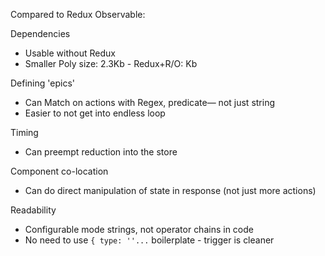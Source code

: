 Compared to Redux Observable:

Dependencies

- Usable without Redux
- Smaller Poly size: 2.3Kb - Redux+R/O: Kb

Defining 'epics'

- Can Match on actions with Regex, predicate— not just string
- Easier to not get into endless loop

Timing
- Can preempt reduction into the store

Component co-location
- Can do direct manipulation of state in response (not just more actions)

Readability
- Configurable mode strings, not operator chains in code
- No need to use `{ type: ''...` boilerplate - trigger is cleaner